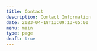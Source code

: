 ```yaml
---
title: Contact
description: Contact Information
date: 2023-04-18T13:09:13-05:00
menu: main
type: page
draft: true
---
```


